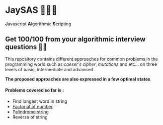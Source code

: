 # JaySAS 👨‍💻🔥
**J**avascript **A**lgorithmic **S**cripting  

## Get 100/100 from your algorithmic interview questions 🤟😎
This repository contains different approaches for common problems in the programming world such as *caeser's cipher*, *mutations* and etc... on three levels of basic, intermediate and advanced .  


**The proposed approaches are also expressed in a few optimal states**.   
   
#### Problems covered so far is :   
* Find longest word in string
* [Factorial of number](https://en.wikipedia.org/wiki/Factorial)
* [Palindrome string](https://en.wikipedia.org/wiki/Palindrome)
* Reverse of string